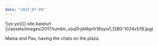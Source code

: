 ```yaml
---
date: "2017-07-09"
---
```


![yo yo]({{ site.baseurl }}/assets/images/2017/tumblr_osq0ryARqn1r16syio1_1280-1024x576.jpg)

Mama and Pau, having the chats on the plaza.
